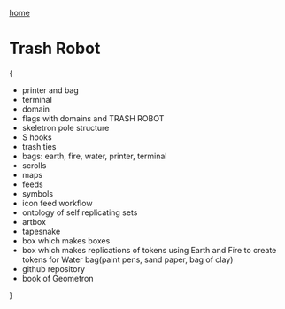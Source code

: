 [home](index.html)

# Trash Robot


{

 - printer and bag
 - terminal 
 - domain
 - flags with domains and TRASH ROBOT
 - skeletron pole structure
 - S hooks
 - trash ties
 - bags: earth, fire, water, printer, terminal
 - scrolls
 - maps
 - feeds
 - symbols
 - icon feed workflow
 - ontology of self replicating sets
 - artbox
 - tapesnake
 - box which makes boxes
 - box which makes replications of tokens using Earth and Fire to create tokens for Water bag(paint pens, sand paper, bag of clay)
 - github repository
 - book of Geometron

}